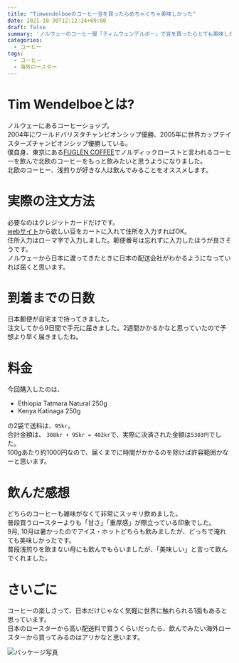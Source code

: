 ```yaml
---
title: "Timwendelboeのコーヒー豆を買ったらめちゃくちゃ美味しかった"
date: 2021-10-30T12:12:24+09:00
draft: false
summary: 'ノルウェーのコーヒー屋「ティムウェンデルボー」で豆を買ったらとても美味しかった'
categories:
  - コーヒー
tags:
  - コーヒー
  - 海外ロースター
---
```


# Tim Wendelboeとは?

ノルウェーにあるコーヒーショップ。  
2004年にワールドバリスタチャンピオンシップ優勝、2005年に世界カップテイスターズチャンピオンシップ優勝している。  
僕自身、東京にある[FUGLEN COFFEE](https://fuglencoffee.jp/)でノルディックローストと言われるコーヒーを飲んで北欧のコーヒーをもっと飲みたいと思うようになりました。  
北欧のコーヒー、浅煎りが好きな人は飲んでみることをオススメします。  

# 実際の注文方法

必要なのはクレジットカードだけです。  
[webサイト](https://timwendelboe.no/product-category/coffee/filter-coffee/?v=24d22e03afb2)から欲しい豆をカートに入れて住所を入力すればOK。  
住所入力はローマ字で入力しました。郵便番号は忘れずに入力したほうが良さそうです。  
ノルウェーから日本に渡ってきたときに日本の配送会社がわかるようになっていれば届くと思います。  

# 到着までの日数

日本郵便が自宅まで持ってきました。  
注文してから9日間で手元に届きました。2週間かかるかなと思っていたので予想より早く届きましたね。  

# 料金

今回購入したのは、

- Ethiopia Tatmara Natural 250g
- Kenya Katinaga 250g

の2袋で送料は、`95kr`。  
合計金額は、 `308kr + 95kr = 402kr`で、実際に決済された金額は`5303円`でした。  
100gあたり約1000円なので、届くまでに時間がかかるのを除けば許容範囲かなーと思います。  

# 飲んだ感想

どちらのコーヒーも雑味がなくて非常にスッキリ飲めました。  
普段買うロースターよりも「甘さ」「重厚感」が際立っている印象でした。  
9月, 10月は暑かったのでアイス・ホットどちらも飲みましたが、どっちで淹れても美味しかったです。  
普段浅煎りを飲まない母にも飲んでもらいましたが、「美味しい」と言って飲んでくれました。  

# さいごに

コーヒーの楽しさって、日本だけじゃなく気軽に世界に触れられる1面もあると思っています。  
日本のロースターから高い配送料で買うくらいだったら、飲んでみたい海外ロースターから買ってみるのはアリかなと思います。  

![パッケージ写真](/images/timwendelboe_001.jpg)

